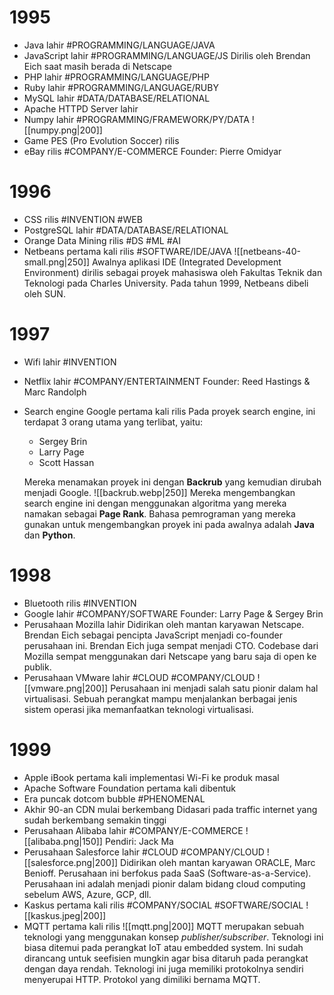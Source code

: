 # 1995
- Java lahir #PROGRAMMING/LANGUAGE/JAVA
- JavaScript lahir #PROGRAMMING/LANGUAGE/JS
	Dirilis oleh Brendan Eich saat masih berada di Netscape
- PHP lahir #PROGRAMMING/LANGUAGE/PHP
- Ruby lahir #PROGRAMMING/LANGUAGE/RUBY
- MySQL lahir #DATA/DATABASE/RELATIONAL
- Apache HTTPD Server lahir
- Numpy lahir #PROGRAMMING/FRAMEWORK/PY/DATA 
	![[numpy.png|200]]
- Game PES (Pro Evolution Soccer) rilis
- eBay rilis #COMPANY/E-COMMERCE 
	Founder: Pierre Omidyar
# 1996
- CSS rilis #INVENTION #WEB
- PostgreSQL lahir #DATA/DATABASE/RELATIONAL 
- Orange Data Mining rilis #DS #ML #AI
- Netbeans pertama kali rilis #SOFTWARE/IDE/JAVA 
	![[netbeans-40-small.png|250]]
	Awalnya aplikasi IDE (Integrated Development Environment) dirilis sebagai proyek mahasiswa oleh Fakultas Teknik dan Teknologi pada Charles University. Pada tahun 1999, Netbeans dibeli oleh SUN.
# 1997
- Wifi lahir #INVENTION
- Netflix lahir #COMPANY/ENTERTAINMENT
	Founder: Reed Hastings & Marc Randolph
- Search engine Google pertama kali rilis
	Pada proyek search engine, ini terdapat 3 orang utama yang terlibat, yaitu:
	- Sergey Brin
	- Larry Page
	- Scott Hassan
	
	Mereka menamakan proyek ini dengan **Backrub** yang kemudian dirubah menjadi Google.
	![[backrub.webp|250]]
	Mereka mengembangkan search engine ini dengan menggunakan algoritma yang mereka namakan sebagai **Page Rank**. Bahasa pemrograman yang mereka gunakan untuk mengembangkan proyek ini pada awalnya adalah **Java** dan **Python**.

# 1998
- Bluetooth rilis #INVENTION 
- Google lahir #COMPANY/SOFTWARE
	Founder: Larry Page & Sergey Brin
- Perusahaan Mozilla lahir
	Didirikan oleh mantan karyawan Netscape. Brendan Eich sebagai pencipta JavaScript menjadi co-founder perusahaan ini. Brendan Eich juga sempat menjadi CTO. 
	Codebase dari Mozilla sempat menggunakan dari Netscape yang baru saja di open ke publik.
- Perusahaan VMware lahir #CLOUD #COMPANY/CLOUD 
	![[vmware.png|200]]
	Perusahaan ini menjadi salah satu pionir dalam hal virtualisasi. Sebuah perangkat mampu menjalankan berbagai jenis sistem operasi jika memanfaatkan teknologi virtualisasi.
# 1999
- Apple iBook pertama kali implementasi Wi-Fi ke produk masal
- Apache Software Foundation pertama kali dibentuk
- Era puncak dotcom bubble #PHENOMENAL 
- Akhir 90-an CDN mulai berkembang
  Didasari pada traffic internet yang sudah berkembang semakin tinggi
- Perusahaan Alibaba lahir #COMPANY/E-COMMERCE 
	![[alibaba.png|150]]
	Pendiri: Jack Ma
- Perusahaan Salesforce lahir #CLOUD #COMPANY/CLOUD
	![[salesforce.png|200]]
	Didirikan oleh mantan karyawan ORACLE, Marc Benioff. Perusahaan ini berfokus pada SaaS (Software-as-a-Service). Perusahaan ini adalah menjadi pionir dalam bidang cloud computing sebelum AWS, Azure, GCP, dll.
- Kaskus pertama kali rilis #COMPANY/SOCIAL #SOFTWARE/SOCIAL
	![[kaskus.jpeg|200]]
- MQTT pertama kali rilis
	![[mqtt.png|200]]
	MQTT merupakan sebuah teknologi yang menggunakan konsep *publisher/subscriber*. Teknologi ini biasa ditemui pada perangkat IoT atau embedded system. Ini sudah dirancang untuk seefisien mungkin agar bisa ditaruh pada perangkat dengan daya rendah. Teknologi ini juga memiliki protokolnya sendiri menyerupai HTTP. Protokol yang dimiliki bernama MQTT.